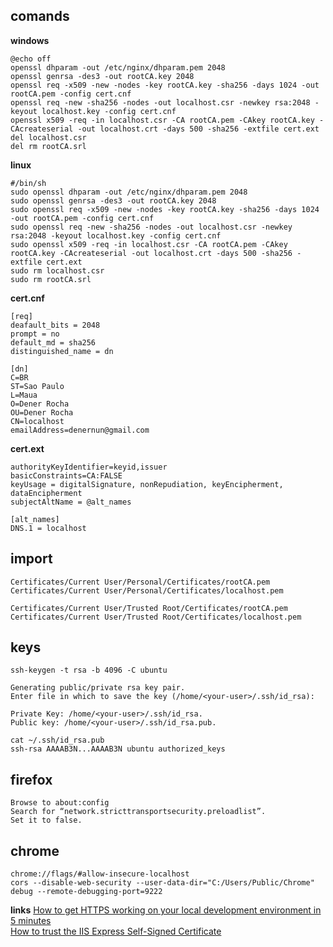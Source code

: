 ## comands
**windows**
```terminal
@echo off
openssl dhparam -out /etc/nginx/dhparam.pem 2048
openssl genrsa -des3 -out rootCA.key 2048
openssl req -x509 -new -nodes -key rootCA.key -sha256 -days 1024 -out rootCA.pem -config cert.cnf
openssl req -new -sha256 -nodes -out localhost.csr -newkey rsa:2048 -keyout localhost.key -config cert.cnf
openssl x509 -req -in localhost.csr -CA rootCA.pem -CAkey rootCA.key -CAcreateserial -out localhost.crt -days 500 -sha256 -extfile cert.ext
del localhost.csr
del rm rootCA.srl
```
**linux**
```terminal
#/bin/sh
sudo openssl dhparam -out /etc/nginx/dhparam.pem 2048
sudo openssl genrsa -des3 -out rootCA.key 2048
sudo openssl req -x509 -new -nodes -key rootCA.key -sha256 -days 1024 -out rootCA.pem -config cert.cnf
sudo openssl req -new -sha256 -nodes -out localhost.csr -newkey rsa:2048 -keyout localhost.key -config cert.cnf
sudo openssl x509 -req -in localhost.csr -CA rootCA.pem -CAkey rootCA.key -CAcreateserial -out localhost.crt -days 500 -sha256 -extfile cert.ext
sudo rm localhost.csr
sudo rm rootCA.srl
```
**cert.cnf**
```terminal
[req]
deafault_bits = 2048
prompt = no
default_md = sha256
distinguished_name = dn

[dn]
C=BR
ST=Sao Paulo
L=Maua
O=Dener Rocha
OU=Dener Rocha
CN=localhost
emailAddress=denernun@gmail.com
```
**cert.ext**
```terminal
authorityKeyIdentifier=keyid,issuer
basicConstraints=CA:FALSE
keyUsage = digitalSignature, nonRepudiation, keyEncipherment, dataEncipherment
subjectAltName = @alt_names

[alt_names]
DNS.1 = localhost
```
## import
```terminal
Certificates/Current User/Personal/Certificates/rootCA.pem
Certificates/Current User/Personal/Certificates/localhost.pem

Certificates/Current User/Trusted Root/Certificates/rootCA.pem
Certificates/Current User/Trusted Root/Certificates/localhost.pem
```
## keys
```terminal
ssh-keygen -t rsa -b 4096 -C ubuntu

Generating public/private rsa key pair.
Enter file in which to save the key (/home/<your-user>/.ssh/id_rsa):

Private Key: /home/<your-user>/.ssh/id_rsa.
Public key: /home/<your-user>/.ssh/id_rsa.pub.

cat ~/.ssh/id_rsa.pub
ssh-rsa AAAAB3N...AAAAB3N ubuntu authorized_keys
```
## firefox
```
Browse to about:config
Search for “network.stricttransportsecurity.preloadlist”.
Set it to false.
```
## chrome
```
chrome://flags/#allow-insecure-localhost
cors --disable-web-security --user-data-dir="C:/Users/Public/Chrome"
debug --remote-debugging-port=9222
```
**links**
[How to get HTTPS working on your local development environment in 5 minutes](https://www.freecodecamp.org/news/how-to-get-https-working-on-your-local-development-environment-in-5-minutes-7af615770eec/)\
[How to trust the IIS Express Self-Signed Certificate](https://blogs.msdn.microsoft.com/robert_mcmurray/2013/11/15/how-to-trust-the-iis-express-self-signed-certificate/)
